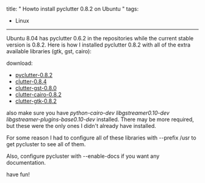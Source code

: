 title: " Howto install pyclutter 0.8.2 on Ubuntu "
tags:
- Linux
---


Ubuntu 8.04 has pyclutter 0.6.2 in the repositories while the current stable version is 0.8.2.  Here is how I installed pyclutter 0.8.2 with all of the extra available libraries (gtk, gst, cairo):

download:

- [pyclutter-0.8.2](http://www.clutter-project.org/sources/pyclutter/0.8/pyclutter-0.8.2.tar.bz2)
- [clutter-0.8.4](http://www.clutter-project.org/sources/clutter/0.8/clutter-0.8.4.tar.bz2)
- [clutter-gst-0.8.0](http://www.clutter-project.org/sources/clutter-gst/0.8/clutter-gst-0.8.0.tar.bz2)
- [clutter-cairo-0.8.2](http://www.clutter-project.org/sources/clutter-cairo/0.8/clutter-cairo-0.8.2.tar.bz2)
- [clutter-gtk-0.8.2](http://www.clutter-project.org/sources/clutter-gtk/0.8/clutter-gtk-0.8.2.tar.bz2)

also make sure you have *python-cairo-dev libgstreamer0.10-dev libgstreamer-plugins-base0.10-dev* installed.  There may be more required, but these were the only ones I didn't already have installed.

For some reason I had to configure all of these libraries with --prefix /usr to get pycluster to see all of them.

Also, configure pycluster with --enable-docs if you want any documentation.

have fun!


